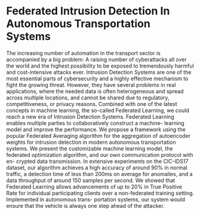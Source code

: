 # Federated Intrusion Detection In Autonomous Transportation Systems

The increasing number of automation in the transport sector is accompanied by a big problem:
A raising number of cyberattacks all over the world and the highest possibility to be exposed
to tremendously harmful and cost-intensive attacks ever. Intrusion Detection Systems are one
of the most essential parts of cybersecurity and a highly effective mechanism to fight the growing 
threat. However, they have several problems in real applications, where the needed data
is often heterogeneous and spread across multiple locations, and cannot be shared due to regulatory,
competitiveness, or privacy reasons. Combined with one of the latest concepts in machine
learning, the so-called Federated Learning, we could reach a new era of Intrusion Detection
Systems. Federated Learning enables multiple parties to collaboratively construct a machine-
learning model and improve the performance. We propose a framework using the popular Federated 
Averaging algorithm for the aggregation of autoencoder weights for intrusion detection
in modern autonomous transportation systems. We present the customizable machine learning
model, the federated optimization algorithm, and our own communication protocol with en-
crypted data transmission. In extensive experiments on the CIC-IDS17 dataset, our algorithm
achieves a high accuracy of around 90% in normal traffic, a detection time of less than 200ms
on average for anomalies, and a data throughput of around 150 samples per second. We showed
that Federated Learning allows advancements of up to 20% in True Positive Rate for individual
participating clients over a non-federated training setting. Implemented in autonomous trans-
portation systems, our system would ensure that the vehicle is always one step ahead of the
attacker.
